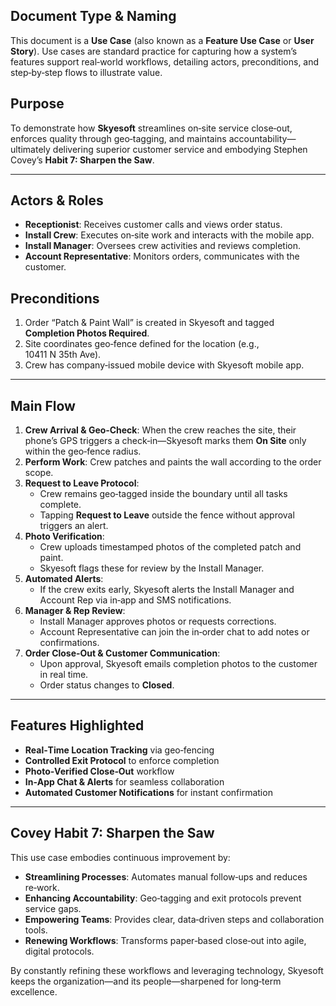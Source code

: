 ## Document Type & Naming
This document is a **Use Case** (also known as a **Feature Use Case** or **User Story**). Use cases are standard practice for capturing how a system’s features support real‑world workflows, detailing actors, preconditions, and step‑by‑step flows to illustrate value.

## Purpose
To demonstrate how **Skyesoft** streamlines on‑site service close‑out, enforces quality through geo‑tagging, and maintains accountability—ultimately delivering superior customer service and embodying Stephen Covey’s **Habit 7: Sharpen the Saw**.

---

## Actors & Roles
- **Receptionist**: Receives customer calls and views order status.
- **Install Crew**: Executes on‑site work and interacts with the mobile app.
- **Install Manager**: Oversees crew activities and reviews completion.
- **Account Representative**: Monitors orders, communicates with the customer.

## Preconditions
1. Order “Patch & Paint Wall” is created in Skyesoft and tagged **Completion Photos Required**.
2. Site coordinates geo‑fence defined for the location (e.g., 10411 N 35th Ave).
3. Crew has company‑issued mobile device with Skyesoft mobile app.

---

## Main Flow
1. **Crew Arrival & Geo‑Check**: When the crew reaches the site, their phone’s GPS triggers a check‑in—Skyesoft marks them **On Site** only within the geo‑fence radius.
2. **Perform Work**: Crew patches and paints the wall according to the order scope.
3. **Request to Leave Protocol**:
   - Crew remains geo‑tagged inside the boundary until all tasks complete.
   - Tapping **Request to Leave** outside the fence without approval triggers an alert.
4. **Photo Verification**:
   - Crew uploads timestamped photos of the completed patch and paint.
   - Skyesoft flags these for review by the Install Manager.
5. **Automated Alerts**:
   - If the crew exits early, Skyesoft alerts the Install Manager and Account Rep via in‑app and SMS notifications.
6. **Manager & Rep Review**:
   - Install Manager approves photos or requests corrections.
   - Account Representative can join the in‑order chat to add notes or confirmations.
7. **Order Close‑Out & Customer Communication**:
   - Upon approval, Skyesoft emails completion photos to the customer in real time.
   - Order status changes to **Closed**.

---

## Features Highlighted
- **Real‑Time Location Tracking** via geo‑fencing
- **Controlled Exit Protocol** to enforce completion
- **Photo‑Verified Close‑Out** workflow
- **In‑App Chat & Alerts** for seamless collaboration
- **Automated Customer Notifications** for instant confirmation

---

## Covey Habit 7: Sharpen the Saw
This use case embodies continuous improvement by:
- **Streamlining Processes**: Automates manual follow‑ups and reduces re‑work.
- **Enhancing Accountability**: Geo‑tagging and exit protocols prevent service gaps.
- **Empowering Teams**: Provides clear, data‑driven steps and collaboration tools.
- **Renewing Workflows**: Transforms paper‑based close‑out into agile, digital protocols.

By constantly refining these workflows and leveraging technology, Skyesoft keeps the organization—and its people—sharpened for long‑term excellence.